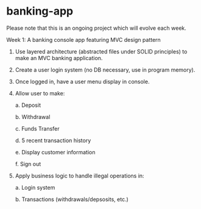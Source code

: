 # banking-app

Please note that this is an ongoing project which will evolve each week.

Week 1: A banking console app featuring MVC design pattern

1. Use layered architecture (abstracted files under SOLID principles) to make an MVC banking application.

2. Create a user login system (no DB necessary, use in program memory).

3. Once logged in, have a user menu display in console.

4. Allow user to make:

	a. Deposit

	b. Withdrawal

	c. Funds Transfer

	d. 5 recent transaction history

	e. Display customer information

	f. Sign out

5. Apply business logic to handle illegal operations in:

	a. Login system

	b. Transactions (withdrawals/depsosits, etc.)
